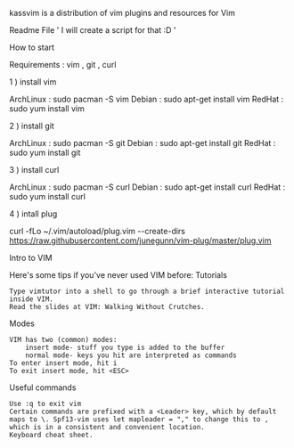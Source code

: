 kassvim is a distribution of vim plugins and resources for Vim

Readme File ' I will create a script for that :D ' 

How to start 

Requirements : vim , git , curl

1 ) install vim 

ArchLinux : sudo pacman -S vim
Debian    : sudo apt-get install vim
RedHat    : sudo yum install vim

2 ) install git

ArchLinux : sudo pacman -S git 
Debian    : sudo apt-get install git
RedHat    : sudo yum install git

3 ) install curl

ArchLinux : sudo pacman -S curl 
Debian    : sudo apt-get install curl
RedHat    : sudo yum install curl 

4 ) intall plug 

curl -fLo ~/.vim/autoload/plug.vim --create-dirs \
    https://raw.githubusercontent.com/junegunn/vim-plug/master/plug.vim


Intro to VIM

Here's some tips if you've never used VIM before:
Tutorials

    Type vimtutor into a shell to go through a brief interactive tutorial inside VIM.
    Read the slides at VIM: Walking Without Crutches.

Modes

    VIM has two (common) modes:
        insert mode- stuff you type is added to the buffer
        normal mode- keys you hit are interpreted as commands
    To enter insert mode, hit i
    To exit insert mode, hit <ESC>

Useful commands

    Use :q to exit vim
    Certain commands are prefixed with a <Leader> key, which by default maps to \. Spf13-vim uses let mapleader = "," to change this to , which is in a consistent and convenient location.
    Keyboard cheat sheet.

